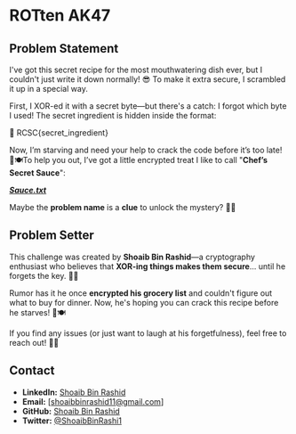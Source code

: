 # ROTten AK47

## Problem Statement


I've got this secret recipe for the most mouthwatering dish ever, but I couldn't just write it down normally! 😎 To make it extra secure, I scrambled it up in a special way.

First, I XOR-ed it with a secret byte—but there's a catch: I forgot which byte I used! The secret ingredient is hidden inside the format:

📜 RCSC{secret_ingredient}

Now, I’m starving and need your help to crack the code before it’s too late! 🍕🍽️To help you out, I’ve got a little encrypted treat I like to call "**Chef’s Secret Sauce**":

[***Sauce.txt***](Sauce.txt)

Maybe the **problem name** is a **clue** to unlock the mystery? 🕵️‍♂️

## Problem Setter  

This challenge was created by **Shoaib Bin Rashid**—a cryptography enthusiast who believes that **XOR-ing things makes them secure**... until he forgets the key. 🤦‍♂️  

Rumor has it he once **encrypted his grocery list** and couldn't figure out what to buy for dinner. Now, he's hoping you can crack this recipe before he starves! 🍕🍽️  

If you find any issues (or just want to laugh at his forgetfulness), feel free to reach out! 🧩🔐 

## Contact  
- **LinkedIn:** [Shoaib Bin Rashid](https://www.linkedin.com/in/shoaib-bin-rashid/)  
- **Email:** [shoaibbinrashid11@gmail.com]  
- **GitHub:** [Shoaib Bin Rashid](https://github.com/Shoaib-Bin-Rashid)  
- **Twitter:** [@ShoaibBinRashi1](https://x.com/ShoaibBinRashi1)  

